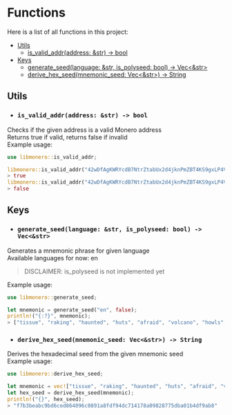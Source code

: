 # Functions

Here is a list of all functions in this project:

- [Utils](#utils)
    - [is_valid_addr(address: &str) -> bool](#is_valid_addraddress-str---bool)
- [Keys](#keys)
    - [generate_seed(language: &str, is_polyseed: bool) -> Vec<&str>](#generate_seedlanguage-str-is_polyseed-bool---vecstr)
    - [derive_hex_seed(mnemonic_seed: Vec<&str>) -> String](#derive_hex_seedmnemonic_seed-vecstr---string)


## Utils

- ### `is_valid_addr(address: &str) -> bool`

Checks if the given address is a valid Monero address \
Returns true if valid, returns false if invalid \
Example usage:
```rust
use libmonero::is_valid_addr;

libmonero::is_valid_addr("42wDfAgKWRYcdB7NtrZtabUx2d4jknPmZBT4KS9gxLP4VYBS4S8zH1nj3aByTHVQL1LRhKzoL1NDhKV3tXEt3KeKR5kR7uw");
> true
libmonero::is_valid_addr("42wDfAgKWRYcdB7NtrZtabUx2d4jknPmZBT4KS9gxLP4VYBS4S8zH1nj3aByTHVQL1LRhKzoL1NDhKV3tXEt3KeKR5kR7uw123123");
> false
```

## Keys

- ### `generate_seed(language: &str, is_polyseed: bool) -> Vec<&str>`

Generates a mnemonic phrase for given language \
Available languages for now: en

> DISCLAIMER: is_polyseed is not implemented yet

Example usage:
```rust
use libmonero::generate_seed;

let mnemonic = generate_seed("en", false);
println!("{:?}", mnemonic);
> ["tissue", "raking", "haunted", "huts", "afraid", "volcano", "howls", "liar", "egotistic", "befit", "rounded", "older", "bluntly", "imbalance", "pivot", "exotic", "tuxedo", "amaze", "mostly", "lukewarm", "macro", "vocal", "hounded", "biplane", "rounded"]
```

- ### `derive_hex_seed(mnemonic_seed: Vec<&str>) -> String`

Derives the hexadecimal seed from the given mnemonic seed \
Example usage:
```rust
use libmonero::derive_hex_seed;

let mnemonic = vec!["tissue", "raking", "haunted", "huts", "afraid", "volcano", "howls", "liar", "egotistic", "befit", "rounded", "older", "bluntly", "imbalance", "pivot", "exotic", "tuxedo", "amaze", "mostly", "lukewarm", "macro", "vocal", "hounded", "biplane", "rounded"];
let hex_seed = derive_hex_seed(mnemonic);
println!("{}", hex_seed);
> "f7b3beabc9bd6ced864096c0891a8fdf94dc714178a09828775dba01b4df9ab8"
```

